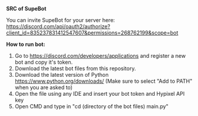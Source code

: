 **SRC of SupeBot**

You can invite SupeBot for your server here: https://discord.com/api/oauth2/authorize?client_id=835237831412547607&permissions=268762199&scope=bot


**How to run bot:**

1. Go to https://discord.com/developers/applications and register a new bot and copy it's token.
2. Download the latest bot files from this repository.
3. Download the latest version of Python https://www.python.org/downloads/ (Make sure to select "Add to PATH" when you are asked to)
4. Open the file using any IDE and insert your bot token and Hypixel API key
5. Open CMD and type in "cd (directory of the bot files) main.py"
